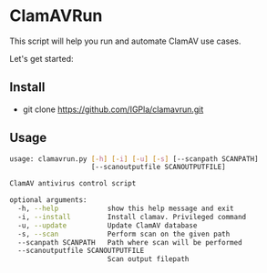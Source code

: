 # ClamAVRun
This script will help you run and automate ClamAV use cases. 

Let's get started:
## Install
 - git clone https://github.com/IGPla/clamavrun.git
 
## Usage
```sh
usage: clamavrun.py [-h] [-i] [-u] [-s] [--scanpath SCANPATH]
                    [--scanoutputfile SCANOUTPUTFILE]

ClamAV antivirus control script

optional arguments:
  -h, --help            show this help message and exit
  -i, --install         Install clamav. Privileged command
  -u, --update          Update ClamAV database
  -s, --scan            Perform scan on the given path
  --scanpath SCANPATH   Path where scan will be performed
  --scanoutputfile SCANOUTPUTFILE
                        Scan output filepath
```
